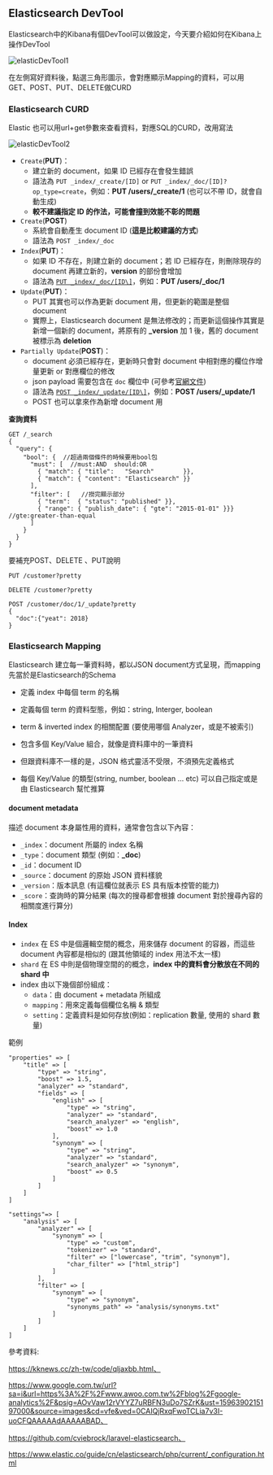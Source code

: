## Elasticsearch DevTool

Elasticsearch中的Kibana有個DevTool可以做設定，今天要介紹如何在Kibana上操作DevTool

![elasticDevTool1](C:\xampp\htdocs\markdown_note\assets\images\elasticDevTool1.png)

在左側寫好資料後，點選三角形圖示，會對應顯示Mapping的資料，可以用GET、POST、PUT、DELETE做CURD

### Elasticsearch CURD

Elastic 也可以用url+get參數來查看資料，對應SQL的CURD，改用寫法

![elasticDevTool2](C:\xampp\htdocs\markdown_note\assets\images\elasticDevTool2.png)



- `Create`(**PUT**)：
  - 建立新的 document，如果 ID 已經存在會發生錯誤
  - 語法為 `PUT _index/_create/[ID]` or `PUT _index/_doc/[ID]?op_type=create`，例如：**PUT /users/_create/1** (也可以不帶 ID，就會自動生成)
  - **較不建議指定 ID 的作法，可能會撞到效能不彰的問題**
- `Create`(**POST**)
  - 系統會自動產生 document ID (**這是比較建議的方式**)
  - 語法為 `POST _index/_doc`
- `Index`(**PUT**)：
  - 如果 ID 不存在，則建立新的 document；若 ID 已經存在，則刪除現存的 document 再建立新的，**version** 的部份會增加
  - 語法為 [`PUT _index/_doc/[ID\]`](https://www.elastic.co/guide/en/elasticsearch/reference/current/docs-index_.html)，例如：**PUT /users/_doc/1**
- `Update`(**PUT**)：
  - PUT 其實也可以作為更新 document 用，但更新的範圍是整個 document
  - 實際上，Elasticsearch document 是無法修改的；而更新這個操作其實是新增一個新的 document，將原有的 **_version** 加 1 後，舊的 document 被標示為 **deletion**
- `Partially Update`(**POST**)：
  - document 必須已經存在，更新時只會對 document 中相對應的欄位作增量更新 or 對應欄位的修改
  - json payload 需要包含在 `doc` 欄位中 (可參考[官網文件](https://www.elastic.co/guide/en/elasticsearch/reference/current/docs-update.html))
  - 語法為 [`POST _index/_update/[ID\]`](https://www.elastic.co/guide/en/elasticsearch/reference/current/docs-update.html)，例如：**POST /users/_update/1**
  - POST 也可以拿來作為新增 document 用

**查詢資料**

```
GET /_search
{
  "query": { 
    "bool": {  //超過兩個條件的時候要用bool包
      "must": [  //must:AND  should:OR
        { "match": { "title":   "Search"        }}, 
        { "match": { "content": "Elasticsearch" }}  
      ],
      "filter": [   //撈完顯示部分
        { "term":  { "status": "published" }}, 
        { "range": { "publish_date": { "gte": "2015-01-01" }}} //gte:greater-than-equal
      ]
    }
  }
}
```

要補充POST、DELETE 、PUT說明

```
PUT /customer?pretty
```



```
DELETE /customer?pretty
```



```
POST /customer/doc/1/_update?pretty
{
  "doc":{"yeat": 2018}
}
```



### Elasticsearch Mapping

Elasticsearch 建立每一筆資料時，都以JSON document方式呈現，而mapping先當於是Elasticsearch的Schema

- 定義 index 中每個 term 的名稱

- 定義每個 term 的資料型態，例如：string, Interger, boolean

- term & inverted index 的相關配置 (要使用哪個 Analyzer，或是不被索引)

  

- 包含多個 Key/Value 組合，就像是資料庫中的一筆資料
- 但跟資料庫不一樣的是，JSON 格式靈活不受限，不須預先定義格式
- 每個 Key/Value 的類型(string, number, boolean … etc) 可以自己指定或是由 Elasticsearch 幫忙推算

#### **document metadata** 

描述 document 本身屬性用的資料，通常會包含以下內容：

- `_index`：document 所屬的 index 名稱
- `_type`：document 類型 (例如：**_doc**)
- `_id`：document ID
- `_source`：document 的原始 JSON 資料樣貌
- `_version`：版本訊息 (有這欄位就表示 ES 具有版本控管的能力)
- `_score`：查詢時的算分結果 (每次的搜尋都會根據 document 對於搜尋內容的相關度進行算分)

#### Index

- `index` 在 ES 中是個邏輯空間的概念，用來儲存 document 的容器，而這些 document 內容都是相似的 (跟其他領域的 index 用法不太一樣)
- `shard` 在 ES 中則是個物理空間的的概念，**index 中的資料會分散放在不同的 shard 中**
- index 由以下幾個部份組成：
  - `data`：由 document + metadata 所組成
  - `mapping`：用來定義每個欄位名稱 & 類型
  - `setting`：定義資料是如何存放(例如：replication 數量, 使用的 shard 數量)

範例

```
"properties" => [
    "title" => [
        "type" => "string",
        "boost" => 1.5,
        "analyzer" => "standard",
        "fields" => [
            "english" => [
                "type" => "string",
                "analyzer" => "standard",
                "search_analyzer" => "english",
                "boost" => 1.0
            ],
            "synonym" => [
                "type" => "string",
                "analyzer" => "standard",
                "search_analyzer" => "synonym",
                "boost" => 0.5
            ]
        ]
    ]
]

"settings"=> [
    "analysis" => [
        "analyzer" => [
            "synonym" => [
                "type" => "custom",
                "tokenizer" => "standard",
                "filter" => ["lowercase", "trim", "synonym"],
                "char_filter" => ["html_strip"]
            ]
        ],
        "filter" => [
            "synonym" => [
                "type" => "synonym",
                "synonyms_path" => "analysis/synonyms.txt"
            ]
        ]
    ]
]
```



參考資料:

https://kknews.cc/zh-tw/code/qljaxbb.html、

https://www.google.com.tw/url?sa=i&url=https%3A%2F%2Fwww.awoo.com.tw%2Fblog%2Fgoogle-analytics%2F&psig=AOvVaw12rVYYZ7uRBFN3uDo7SZrK&ust=1596390215197000&source=images&cd=vfe&ved=0CAIQjRxqFwoTCLia7v3I-uoCFQAAAAAdAAAAABAD、

https://github.com/cviebrock/laravel-elasticsearch、

https://www.elastic.co/guide/cn/elasticsearch/php/current/_configuration.html